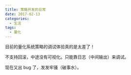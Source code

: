 ```yaml
---
title: 策略开发的日常
date: 2017-02-13
categories:
  - 生活
tags:
  - 量化
---
```


目前的量化系统策略的调试体验真的是太差了！

不支持回滚，中途没有可视化。只能靠日志（中间输出）来调试。

现在又出 bug 了，发发牢骚（破事水）。


